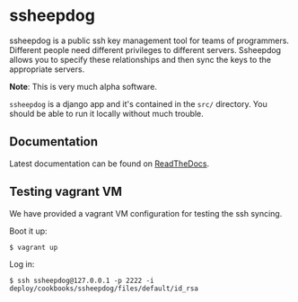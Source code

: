 ssheepdog
=========

ssheepdog is a public ssh key management tool for teams of programmers.
Different people need different privileges to different servers. Ssheepdog
allows you to specify these relationships and then sync the keys to the
appropriate servers.

**Note**: This is very much alpha software.

`ssheepdog` is a django app and it's contained in the `src/` directory. You
should be able to run it locally without much trouble.

Documentation
-------------
Latest documentation can be found on [ReadTheDocs][1].

Testing vagrant VM
------------------
We have provided a vagrant VM configuration for testing the ssh syncing.

Boot it up:

    $ vagrant up

Log in:

    $ ssh ssheepdog@127.0.0.1 -p 2222 -i deploy/cookbooks/ssheepdog/files/default/id_rsa


[1]: http://ssheepdog.readthedocs.org/en/latest/index.html

